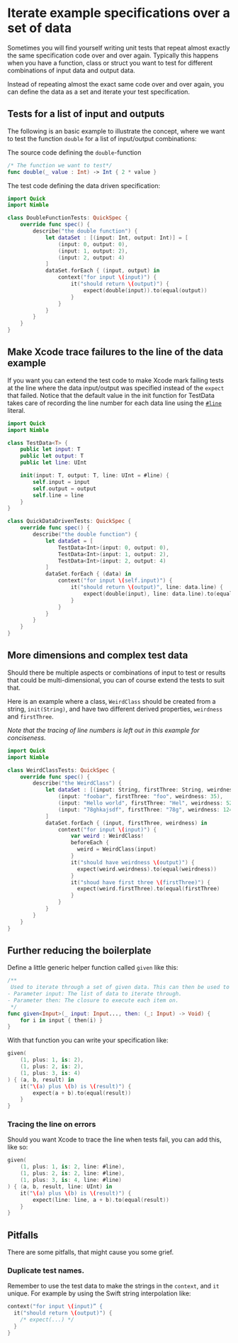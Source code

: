 # Iterate example specifications over a set of data

Sometimes you will find yourself writing unit tests that repeat almost exactly
the same specification code over and over again. Typically this happens when you
have a function, class or struct you want to test for different combinations of
input data and output data.

Instead of repeating almost the exact same code over and over again, you can define
the data as a set and iterate your test specification.

## Tests for a list of input and outputs

The following is an basic example to illustrate the concept, where we want to test
the function `double` for a list of input/output combinations:

The source code defining the `double`-function

```swift
/* The function we want to test*/
func double(_ value : Int) -> Int { 2 * value }
```

The test code defining the data driven specification:

```swift
import Quick
import Nimble

class DoubleFunctionTests: QuickSpec {
    override func spec() {
        describe("the double function") {
            let dataSet : [(input: Int, output: Int)] = [
                (input: 0, output: 0),
                (input: 1, output: 2),
                (input: 2, output: 4)
            ]
            dataSet.forEach { (input, output) in
                context("for input \(input)") {
                    it("should return \(output)") {
                        expect(double(input)).to(equal(output))
                    }
                }
            }
        }
    }
}
```

## Make Xcode trace failures to the line of the data example

If you want you can extend the test code to make Xcode mark failing tests at the line
where the data input/output was specified instead of the `expect` that failed. Notice
that the default value in the init function for TestData takes care of recording the
line number for each data line using the [`#line`](https://docs.swift.org/swift-book/ReferenceManual/Expressions.html#ID390) literal.

```swift
import Quick
import Nimble

class TestData<T> {
    public let input: T
    public let output: T
    public let line: UInt

    init(input: T, output: T, line: UInt = #line) {
        self.input = input
        self.output = output
        self.line = line
    }
}

class QuickDataDrivenTests: QuickSpec {
    override func spec() {
        describe("the double function") {
            let dataSet = [
                TestData<Int>(input: 0, output: 0),
                TestData<Int>(input: 1, output: 2),
                TestData<Int>(input: 2, output: 4)
            ]
            dataSet.forEach { (data) in
                context("for input \(self.input)") {
                    it("should return \(output)", line: data.line) {
                        expect(double(input), line: data.line).to(equal(data.output))
                    }
                }
            }
        }
    }
}
```

## More dimensions and complex test data

Should there be multiple aspects or combinations of input to test or results that
could be multi-dimensional, you can of course extend the tests to suit that.

Here is an example where a class, `WeirdClass` should be created from a string,
`init(String)`, and have two different derived properties, `weirdness` and `firstThree`.

*Note that the tracing of line numbers is left out in this example for conciseness.*

```swift
import Quick
import Nimble

class WeirdClassTests: QuickSpec {
    override func spec() {
        describe("the WeirdClass") {
            let dataSet : [(input: String, firstThree: String, weirdness: Int)] = [
                (input: "foobar", firstThree: "foo", weirdness: 35),
                (input: "Hello world", firstThree: "Hel", weirdness: 524),
                (input: "78ghkajsdf", firstThree: "78g", weirdness: 1240),
            ]
            dataSet.forEach { (input, firstThree, weirdness) in
                context("for input \(input)") {
                    var weird : WeirdClass!
                    beforeEach {
                      weird = WeirdClass(input)
                    }
                    it("should have weirdness \(output)") {
                      expect(weird.weirdness).to(equal(weirdness))
                    }
                    it("shoud have first three \(firstThree)") {
                      expect(weird.firstThree).to(equal(firstThree)
                    }
                }
            }
        }
    }
}
```

## Further reducing the boilerplate

Define a little generic helper function called `given` like this:

```swift
/**
 Used to iterate through a set of given data. This can then be used to provide multiple examples of data.
- Parameter input: The list of data to iterate through.
- Parameter then: The closure to execute each item on.
 */
func given<Input>(_ input: Input..., then: (_: Input) -> Void) {
    for i in input { then(i) }
}
```

With that function you can write your specification like:

```swift
given(
    (1, plus: 1, is: 2),
    (1, plus: 2, is: 2),
    (1, plus: 3, is: 4)
) { (a, b, result) in
    it("\(a) plus \(b) is \(result)") {
        expect(a + b).to(equal(result))
    }
}
```

### Tracing the line on errors

Should you want Xcode to trace the line when tests fail, you can add this, like so:

```swift
given(
    (1, plus: 1, is: 2, line: #line),
    (1, plus: 2, is: 2, line: #line),
    (1, plus: 3, is: 4, line: #line)
) { (a, b, result, line: UInt) in
    it("\(a) plus \(b) is \(result)") {
        expect(line: line, a + b).to(equal(result))
    }
}
```

## Pitfalls

There are some pitfalls, that might cause you some grief.

### Duplicate test names.

Remember to use the test data to make the strings in the `context`, and `it` unique.
For example by using the Swift string interpolation like:

```swift
context("for input \(input)” {
  it("should return \(output)") {
    /* expect(...) */
  }
}
```
